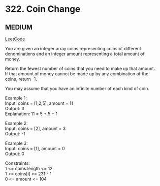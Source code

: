 # 322. Coin Change

## MEDIUM

[LeetCode](https://leetcode.cn/problems/coin-change/)

You are given an integer array coins representing coins of different denominations and an integer amount representing a total amount of money.

Return the fewest number of coins that you need to make up that amount. \
If that amount of money cannot be made up by any combination of the coins, return -1.

You may assume that you have an infinite number of each kind of coin.

 
Example 1:\
Input: coins = [1,2,5], amount = 11\
Output: 3\
Explanation: 11 = 5 + 5 + 1

Example 2:\
Input: coins = [2], amount = 3\
Output: -1

Example 3:\
Input: coins = [1], amount = 0\
Output: 0
 

Constraints:\
1 <= coins.length <= 12\
1 <= coins[i] <= 231 - 1\
0 <= amount <= 104
